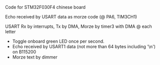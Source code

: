 Code for STM32F030F4 chinese board

Echo received by USART data as morze code (@ PA6, TIM3CH1)

USART Rx by interrupts, Tx by DMA, Morze by timer3 with DMA @ each letter
- Toggle onboard green LED once per second.
- Echo received by USART1 data (not more than 64 bytes including '\n') on B115200
- Morze text by dimmer
